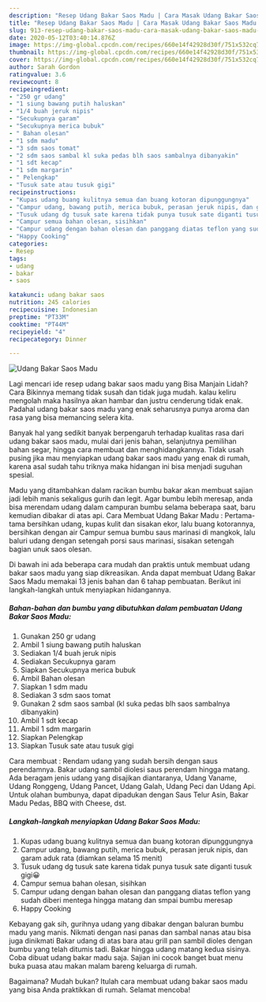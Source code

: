 ```yaml
---
description: "Resep Udang Bakar Saos Madu | Cara Masak Udang Bakar Saos Madu Yang Enak Dan Lezat"
title: "Resep Udang Bakar Saos Madu | Cara Masak Udang Bakar Saos Madu Yang Enak Dan Lezat"
slug: 913-resep-udang-bakar-saos-madu-cara-masak-udang-bakar-saos-madu-yang-enak-dan-lezat
date: 2020-05-12T03:40:14.876Z
image: https://img-global.cpcdn.com/recipes/660e14f42928d30f/751x532cq70/udang-bakar-saos-madu-foto-resep-utama.jpg
thumbnail: https://img-global.cpcdn.com/recipes/660e14f42928d30f/751x532cq70/udang-bakar-saos-madu-foto-resep-utama.jpg
cover: https://img-global.cpcdn.com/recipes/660e14f42928d30f/751x532cq70/udang-bakar-saos-madu-foto-resep-utama.jpg
author: Sarah Gordon
ratingvalue: 3.6
reviewcount: 8
recipeingredient:
- "250 gr udang"
- "1 siung bawang putih haluskan"
- "1/4 buah jeruk nipis"
- "Secukupnya garam"
- "Secukupnya merica bubuk"
- " Bahan olesan"
- "1 sdm madu"
- "3 sdm saos tomat"
- "2 sdm saos sambal kl suka pedas blh saos sambalnya dibanyakin"
- "1 sdt kecap"
- "1 sdm margarin"
- " Pelengkap"
- "Tusuk sate atau tusuk gigi"
recipeinstructions:
- "Kupas udang buang kulitnya semua dan buang kotoran dipunggungnya"
- "Campur udang, bawang putih, merica bubuk, perasan jeruk nipis, dan garam aduk rata (diamkan selama 15 menit)"
- "Tusuk udang dg tusuk sate karena tidak punya tusuk sate diganti tusuk gigi😀"
- "Campur semua bahan olesan, sisihkan"
- "Campur udang dengan bahan olesan dan panggang diatas teflon yang sudah diberi mentega hingga matang dan smpai bumbu meresap"
- "Happy Cooking"
categories:
- Resep
tags:
- udang
- bakar
- saos

katakunci: udang bakar saos 
nutrition: 245 calories
recipecuisine: Indonesian
preptime: "PT33M"
cooktime: "PT44M"
recipeyield: "4"
recipecategory: Dinner

---
```



![Udang Bakar Saos Madu](https://img-global.cpcdn.com/recipes/660e14f42928d30f/751x532cq70/udang-bakar-saos-madu-foto-resep-utama.jpg)

Lagi mencari ide resep udang bakar saos madu yang Bisa Manjain Lidah? Cara Bikinnya memang tidak susah dan tidak juga mudah. kalau keliru mengolah maka hasilnya akan hambar dan justru cenderung tidak enak. Padahal udang bakar saos madu yang enak seharusnya punya aroma dan rasa yang bisa memancing selera kita.

Banyak hal yang sedikit banyak berpengaruh terhadap kualitas rasa dari udang bakar saos madu, mulai dari jenis bahan, selanjutnya pemilihan bahan segar, hingga cara membuat dan menghidangkannya. Tidak usah pusing jika mau menyiapkan udang bakar saos madu yang enak di rumah, karena asal sudah tahu triknya maka hidangan ini bisa menjadi suguhan spesial.

Madu yang ditambahkan dalam racikan bumbu bakar akan membuat sajian jadi lebih manis sekaligus gurih dan legit. Agar bumbu lebih meresap, anda bisa merendam udang dalam campuran bumbu selama beberapa saat, baru kemudian dibakar di atas api. Cara Membuat Udang Bakar Madu : Pertama-tama bersihkan udang, kupas kulit dan sisakan ekor, lalu buang kotorannya, bersihkan dengan air Campur semua bumbu saus marinasi di mangkok, lalu baluri udang dengan setengah porsi saus marinasi, sisakan setengah bagian unuk saos olesan.


Di bawah ini ada beberapa cara mudah dan praktis untuk membuat udang bakar saos madu yang siap dikreasikan. Anda dapat membuat Udang Bakar Saos Madu memakai 13 jenis bahan dan 6 tahap pembuatan. Berikut ini langkah-langkah untuk menyiapkan hidangannya.

<!--inarticleads1-->

##### Bahan-bahan dan bumbu yang dibutuhkan dalam pembuatan Udang Bakar Saos Madu:

1. Gunakan 250 gr udang
1. Ambil 1 siung bawang putih haluskan
1. Sediakan 1/4 buah jeruk nipis
1. Sediakan Secukupnya garam
1. Siapkan Secukupnya merica bubuk
1. Ambil  Bahan olesan
1. Siapkan 1 sdm madu
1. Sediakan 3 sdm saos tomat
1. Gunakan 2 sdm saos sambal (kl suka pedas blh saos sambalnya dibanyakin)
1. Ambil 1 sdt kecap
1. Ambil 1 sdm margarin
1. Siapkan  Pelengkap
1. Siapkan Tusuk sate atau tusuk gigi


Cara membuat : Rendam udang yang sudah bersih dengan saus perendamnya. Bakar udang sambil diolesi saus perendam hingga matang. Ada beragam jenis udang yang disajikan diantaranya, Udang Vaname, Udang Ronggeng, Udang Pancet, Udang Galah, Udang Peci dan Udang Api. Untuk olahan bumbunya, dapat dipadukan dengan Saus Telur Asin, Bakar Madu Pedas, BBQ with Cheese, dst. 

<!--inarticleads2-->

##### Langkah-langkah menyiapkan Udang Bakar Saos Madu:

1. Kupas udang buang kulitnya semua dan buang kotoran dipunggungnya
1. Campur udang, bawang putih, merica bubuk, perasan jeruk nipis, dan garam aduk rata (diamkan selama 15 menit)
1. Tusuk udang dg tusuk sate karena tidak punya tusuk sate diganti tusuk gigi😀
1. Campur semua bahan olesan, sisihkan
1. Campur udang dengan bahan olesan dan panggang diatas teflon yang sudah diberi mentega hingga matang dan smpai bumbu meresap
1. Happy Cooking


Kebayang gak sih, gurihnya udang yang dibakar dengan baluran bumbu madu yang manis. Nikmati dengan nasi panas dan sambal nanas atau bisa juga dinikmati Bakar udang di atas bara atau grill pan sambil dioles dengan bumbu yang telah ditumis tadi. Bakar hingga udang matang kedua sisinya. Coba dibuat udang bakar madu saja. Sajian ini cocok banget buat menu buka puasa atau makan malam bareng keluarga di rumah. 

Bagaimana? Mudah bukan? Itulah cara membuat udang bakar saos madu yang bisa Anda praktikkan di rumah. Selamat mencoba!
